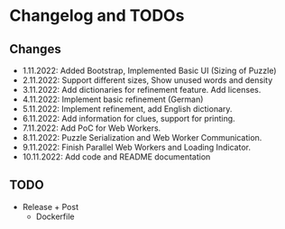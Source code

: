 # Changelog and TODOs

## Changes
* 1.11.2022: Added Bootstrap, Implemented Basic UI (Sizing of Puzzle)
* 2.11.2022: Support different sizes, Show unused words and density
* 3.11.2022: Add dictionaries for refinement feature. Add licenses. 
* 4.11.2022: Implement basic refinement (German)
* 5.11.2022: Implement refinement, add English dictionary.
* 6.11.2022: Add information for clues, support for printing.
* 7.11.2022: Add PoC for Web Workers.
* 8.11.2022: Puzzle Serialization and Web Worker Communication.
* 9.11.2022: Finish Parallel Web Workers and Loading Indicator.
* 10.11.2022: Add code and README documentation

## TODO
* Release + Post
  * Dockerfile
